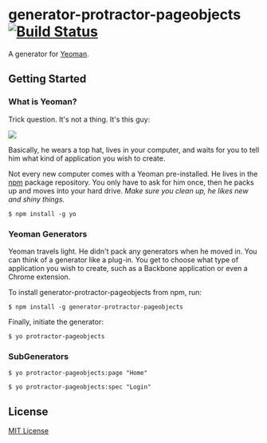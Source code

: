 # generator-protractor-pageobjects [![Build Status](https://secure.travis-ci.org/sesteva/generator-protractor-pageobjects.png?branch=master)](https://travis-ci.org/sesteva/generator-protractor-pageobjects)

A generator for [Yeoman](http://yeoman.io).


## Getting Started

### What is Yeoman?

Trick question. It's not a thing. It's this guy:

![](http://i.imgur.com/JHaAlBJ.png)

Basically, he wears a top hat, lives in your computer, and waits for you to tell him what kind of application you wish to create.

Not every new computer comes with a Yeoman pre-installed. He lives in the [npm](https://npmjs.org) package repository. You only have to ask for him once, then he packs up and moves into your hard drive. *Make sure you clean up, he likes new and shiny things.*

```
$ npm install -g yo
```

### Yeoman Generators

Yeoman travels light. He didn't pack any generators when he moved in. You can think of a generator like a plug-in. You get to choose what type of application you wish to create, such as a Backbone application or even a Chrome extension.

To install generator-protractor-pageobjects from npm, run:

```
$ npm install -g generator-protractor-pageobjects
```

Finally, initiate the generator:

```
$ yo protractor-pageobjects
```

### SubGenerators

```
$ yo protractor-pageobjects:page "Home"
```

```
$ yo protractor-pageobjects:spec "Login"
```

## License

[MIT License](http://en.wikipedia.org/wiki/MIT_License)
